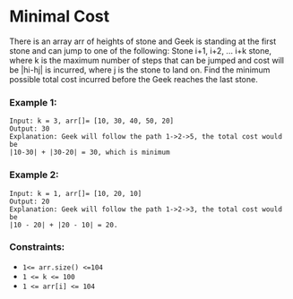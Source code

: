 # Minimal Cost
There is an array arr of heights of stone and Geek is standing at the first stone and can jump to one of the following: Stone i+1, i+2, ... i+k stone, where k is the maximum number of steps that can be jumped and cost will be |hi-hj| is incurred, where j is the stone to land on. Find the minimum possible total cost incurred before the Geek reaches the last stone.
### Example 1:
```
Input: k = 3, arr[]= [10, 30, 40, 50, 20]
Output: 30
Explanation: Geek will follow the path 1->2->5, the total cost would be 
|10-30| + |30-20| = 30, which is minimum
```
### Example 2:
```
Input: k = 1, arr[]= [10, 20, 10]
Output: 20
Explanation: Geek will follow the path 1->2->3, the total cost would be 
|10 - 20| + |20 - 10| = 20.
```
### Constraints:
* ```1<= arr.size() <=104```
* ```1 <= k <= 100```
* ```1 <= arr[i] <= 104```
